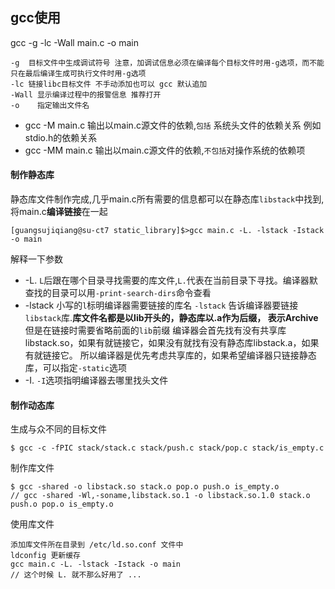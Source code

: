 ## gcc使用

gcc -g -lc -Wall main.c -o main

    -g  目标文件中生成调试符号 注意，加调试信息必须在编译每个目标文件时用-g选项，而不能只在最后编译生成可执行文件时用-g选项
    -lc 链接libc目标文件 不手动添加也可以 gcc 默认追加 
    -Wall 显示编译过程中的报警信息 推荐打开
    -o    指定输出文件名
    
- gcc -M main.c  输出以main.c源文件的依赖,`包括` 系统头文件的依赖关系 例如 stdio.h的依赖关系
- gcc -MM main.c 输出以main.c源文件的依赖,`不包括`对操作系统的依赖项

#### 制作静态库

静态库文件制作完成,几乎main.c所有需要的信息都可以在静态库`libstack`中找到,将main.c**编译链接**在一起

    [guangsujiqiang@su-ct7 static_library]$>gcc main.c -L. -lstack -Istack -o main
    
解释一下参数

 - -L. `L`后跟在哪个目录寻找需要的库文件,`L.`代表在当前目录下寻找。编译器默查找的目录可以用`-print-search-dirs`命令查看
 - -lstack 小写的`l`标明编译器需要链接的库名 `-lstack` 告诉编译器要链接`libstack`库.**库文件名都是以lib开头的，静态库以.a作为后缀，
    表示Archive** 但是在链接时需要省略前面的`lib`前缀
    编译器会首先找有没有共享库libstack.so，如果有就链接它，如果没有就找有没有静态库libstack.a，如果有就链接它。
    所以编译器是优先考虑共享库的，如果希望编译器只链接静态库，可以指定`-static`选项  
 - -I. `-I`选项指明编译器去哪里找头文件
 
#### 制作动态库

生成与众不同的目标文件

    $ gcc -c -fPIC stack/stack.c stack/push.c stack/pop.c stack/is_empty.c
    
制作库文件
    
    $ gcc -shared -o libstack.so stack.o pop.o push.o is_empty.o
    // gcc -shared -Wl,-soname,libstack.so.1 -o libstack.so.1.0 stack.o push.o pop.o is_empty.o
    
使用库文件

    添加库文件所在目录到 /etc/ld.so.conf 文件中
    ldconfig 更新缓存
    gcc main.c -L. -lstack -Istack -o main
    // 这个时候 L. 就不那么好用了 ...
        